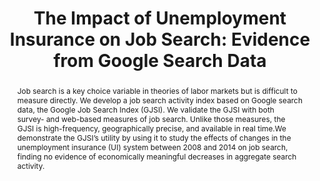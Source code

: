 ---
layout:
title: "The Impact of Unemployment Insurance on Job Search: Evidence from Google Search Data"
category: research
published: 1
peer: 1
abstract: Job search is a key choice variable in theories of labor markets but is difficult to measure directly. We develop a job search activity index based on Google search data, the Google Job Search Index (GJSI). We validate the GJSI with both survey- and web-based measures of job search. Unlike those measures, the GJSI is high-frequency, geographically precise, and available in real time.We demonstrate the GJSI’s utility by using it to study the effects of changes in the unemployment insurance (UI) system between 2008 and 2014 on job search, finding no evidence of economically meaningful decreases in aggregate search activity.
link: /assets/FullTexasJobSearch.pdf
journal: Review of Economics and Statistics (December 2017)
order: -2017
bibtex: "http://andreyfradkin.com/assets/bibtex_papers/jobsearch.html"
coauthors: (with <a href = "https://sites.google.com/site/srbaker/"> Scott R. Baker</a>)
data: "https://dataverse.harvard.edu/file.xhtml?fileId=2972317&version=1.0"
code: "https://github.com/Asquidy/google_job_search_restat"
js: "toggleMe('google'); return false;"
js_abbrev: 'google'
bib: <br> @article{bakerfradkin2017,
  title={The Impact of Unemployment Insurance on Job Search&#58; Evidence from Google Search Data},
  author={Baker, Scott R. and Fradkin, Andrey},
  year={2017}}
bibjs: "toggleMe('google_bib'); return false;"
bib_abbrev: 'google_bib'
---